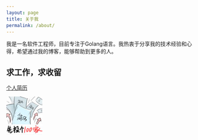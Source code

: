 ```yaml
---
layout: page
title: 关于我
permalink: /about/
---
```


我是一名软件工程师，目前专注于Golang语言。我热衷于分享我的技术经验和心得，希望通过我的博客，能够帮助到更多的人。

## 求工作，求收留

[个人简历](https://feng6917.github.io/lg-go-resume-self/)

![img](./images/2024-9-25/2.jpg)
